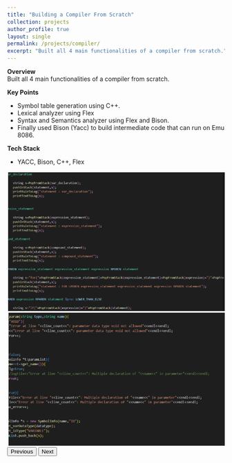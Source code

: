 ```yaml
---
title: "Building a Compiler From Scratch"
collection: projects
author_profile: true
layout: single
permalink: /projects/compiler/
excerpt: "Built all 4 main functionalities of a compiler from scratch."
---
```

**Overview**  
Built all 4 main functionalities of a compiler from scratch.

**Key Points**

- Symbol table generation using C++.
- Lexical analyzer using Flex
- Syntax and Semantics analyzer using Flex and Bison.
- Finally used Bison (Yacc) to build intermediate code that can run on Emu 8086.

**Tech Stack**

- YACC, Bison, C++, Flex

<div id="mklogaCarousel" class="carousel slide" data-bs-ride="carousel">
  <div class="carousel-inner rounded-2 shadow">
    <div class="carousel-item active">
      <img src="/images/projects/compiler/screenshot_1.png" class="d-block w-100" alt="Compiler 1">
    </div>
    <div class="carousel-item">
      <img src="/images/projects/compiler/screenshot_2.png" class="d-block w-100" alt="Compiler 2">
    </div>
  </div>

<button class="carousel-control-prev" type="button" data-bs-target="#mklogaCarousel" data-bs-slide="prev">
    <span class="carousel-control-prev-icon" aria-hidden="true"></span>
    <span class="visually-hidden">Previous</span>
  </button>
  <button class="carousel-control-next" type="button" data-bs-target="#mklogaCarousel" data-bs-slide="next">
    <span class="carousel-control-next-icon" aria-hidden="true"></span>
    <span class="visually-hidden">Next</span>
  </button>
</div>
